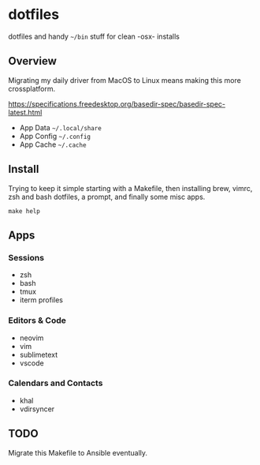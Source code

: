 # dotfiles

dotfiles and handy `~/bin` stuff for clean -osx- installs

## Overview

Migrating my daily driver from MacOS to Linux means making this more crossplatform.

https://specifications.freedesktop.org/basedir-spec/basedir-spec-latest.html


- App Data `~/.local/share`
- App Config `~/.config`
- App Cache `~/.cache`


## Install

Trying to keep it simple starting with a Makefile, then installing brew, vimrc, zsh and bash dotfiles, a prompt, and finally some misc apps.

```
make help
```

## Apps

### Sessions

- zsh
- bash
- tmux
- iterm profiles

### Editors & Code

- neovim
- vim
- sublimetext
- vscode

### Calendars and Contacts

- khal
- vdirsyncer

## TODO

Migrate this Makefile to Ansible eventually.


